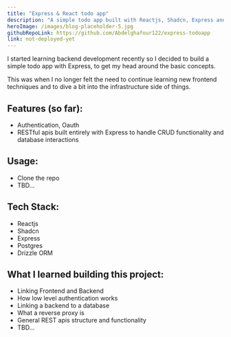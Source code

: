 ```yaml
---
title: "Express & React todo app"
description: "A simple todo app built with Reactjs, Shadcn, Express and Postgres."
heroImage: /images/blog-placeholder-5.jpg
githubRepoLink: https://github.com/Abdelghafour122/express-todoapp
link: not-deployed-yet
---
```


I started learning backend development recently so I decided to build a simple todo app with Express, to get my head around the basic concepts.

This was when I no longer felt the need to continue learning new frontend techniques and to dive a bit into the infrastructure side of things.

## Features (so far):

- Authentication, Oauth
- RESTful apis built entirely with Express to handle CRUD functionality and database interactions

## Usage:

- Clone the repo
- TBD...

## Tech Stack:

- Reactjs
- Shadcn
- Express
- Postgres
- Drizzle ORM

## What I learned building this project:

- Linking Frontend and Backend
- How low level authentication works
- Linking a backend to a database
- What a reverse proxy is
- General REST apis structure and functionality
- TBD...
